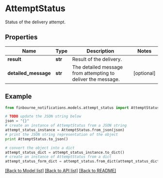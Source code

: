# AttemptStatus

Status of the delivery attempt.

## Properties
Name | Type | Description | Notes
------------ | ------------- | ------------- | -------------
**result** | **str** | Result of the delivery. | 
**detailed_message** | **str** | The detailed message from attempting to deliver the message. | [optional] 

## Example

```python
from finbourne_notifications.models.attempt_status import AttemptStatus

# TODO update the JSON string below
json = "{}"
# create an instance of AttemptStatus from a JSON string
attempt_status_instance = AttemptStatus.from_json(json)
# print the JSON string representation of the object
print AttemptStatus.to_json()

# convert the object into a dict
attempt_status_dict = attempt_status_instance.to_dict()
# create an instance of AttemptStatus from a dict
attempt_status_form_dict = attempt_status.from_dict(attempt_status_dict)
```
[[Back to Model list]](../README.md#documentation-for-models) [[Back to API list]](../README.md#documentation-for-api-endpoints) [[Back to README]](../README.md)


